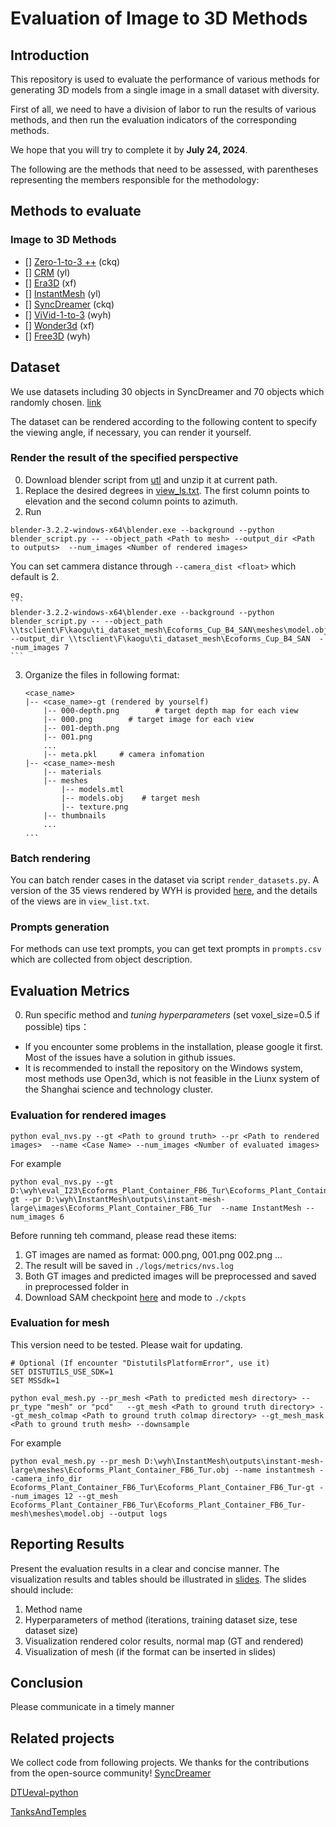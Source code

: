 # Evaluation of Image to 3D Methods

## Introduction
This repository is used to evaluate the performance of various methods for generating 3D models from a single image in a small dataset with diversity. 

First of all, we need to have a division of labor to run the results of various methods, and then run the evaluation indicators of the corresponding methods. 

We hope that you will try to complete it by **July 24, 2024**. 

The following are the methods that need to be assessed, with parentheses representing the members responsible for the methodology:
## Methods to evaluate
### Image to 3D Methods
- [] [Zero-1-to-3 ++](https://github.com/SUDO-AI-3D/zero123plus) (ckq)
- [] [CRM](https://github.com/thu-ml/CRM) (yl)
- [] [Era3D](https://github.com/pengHTYX/Era3D) (xf)
- [] [InstantMesh](https://github.com/TencentARC/InstantMesh) (yl)
- [] [SyncDreamer](https://github.com/liuyuan-pal/SyncDreamer/tree/main) (ckq)
- [] [ViVid-1-to-3](https://github.com/ubc-vision/vivid123) (wyh)
- [] [Wonder3d](https://github.com/xxlong0/Wonder3D) (xf)
- [] [Free3D](https://github.com/ubc-vision/vivid123) (wyh)

## Dataset
We use datasets including 30 objects in SyncDreamer and 70 objects which randomly chosen. [link](https://drive.google.com/file/d/1-2vuKdzsV44z_g86pFBs-lLxu6-hh55a/view?usp=drive_link)

The dataset can be rendered according to the following content to specify the viewing angle, if necessary, you can render it yourself.

### Render the result of the specified perspective
0. Download blender script from [utl](https://download.blender.org/release/Blender3.2) and unzip it at current path.
1. Replace the desired degrees in [view_ls.txt](view_ls.txt). The first column points to elevation and the second column points to azimuth. 
2. Run 
```
blender-3.2.2-windows-x64\blender.exe --background --python blender_script.py -- --object_path <Path to mesh> --output_dir <Path to outputs>  --num_images <Number of rendered images>
```
You can set cammera distance through ```--camera_dist <float>``` which default is 2. 

    eg. 
    ``` 
    blender-3.2.2-windows-x64\blender.exe --background --python blender_script.py -- --object_path \\tsclient\F\kaogu\ti_dataset_mesh\Ecoforms_Cup_B4_SAN\meshes\model.obj --output_dir \\tsclient\F\kaogu\ti_dataset_mesh\Ecoforms_Cup_B4_SAN  --num_images 7
    ```

3. Organize the files in following format:
    ```
    <case_name>
    |-- <case_name>-gt (rendered by yourself)
        |-- 000-depth.png        # target depth map for each view
        |-- 000.png        # target image for each view
        |-- 001-depth.png 
        |-- 001.png
        ...
        |-- meta.pkl     # camera infomation
    |-- <case_name>-mesh           
        |-- materials    
        |-- meshes 
            |-- models.mtl    
            |-- models.obj    # target mesh
            |-- texture.png    
        |-- thumbnails
        ...
    ...
    ```

### Batch rendering 
You can batch render cases in the dataset via script `render_datasets.py`. A version of the 35 views rendered by WYH is provided [here](), and the details of the views are in `view_list.txt`. 
### Prompts generation
For methods can use text prompts, you can get text prompts in `prompts.csv` which are collected from object description.    



## Evaluation Metrics
0. Run specific method and *tuning hyperparameters*  (set voxel_size=0.5 if possible)
tips：
- If you encounter some problems in the installation, please google it first. Most of the issues have a solution in github issues.
- It is recommended to install the repository on the Windows system, most methods use Open3d, which is not feasible in the Liunx system of the Shanghai science and technology cluster.

### Evaluation for rendered images 
```
python eval_nvs.py --gt <Path to ground truth> --pr <Path to rendered images>  --name <Case Name> --num_images <Number of evaluated images>
```
For example
```
python eval_nvs.py --gt D:\wyh\eval_I23\Ecoforms_Plant_Container_FB6_Tur\Ecoforms_Plant_Container_FB6_Tur-gt --pr D:\wyh\InstantMesh\outputs\instant-mesh-large\images\Ecoforms_Plant_Container_FB6_Tur  --name InstantMesh --num_images 6

```
Before running teh command, please read these items:
1. GT images are named as format: 000.png, 001.png 002.png ... 
2. The result will be saved in ```./logs/metrics/nvs.log```
3. Both GT images and predicted images will be preprocessed and saved in preprocessed folder in <Path to rendered images>
4. Download SAM checkpoint [here](https://dl.fbaipublicfiles.com/segment_anything/sam_vit_h_4b8939.pth) and mode to ```./ckpts```

### Evaluation for mesh
This version need to be tested. Please wait for updating.
```
# Optional (If encounter "DistutilsPlatformError", use it)
SET DISTUTILS_USE_SDK=1
SET MSSdk=1

python eval_mesh.py --pr_mesh <Path to predicted mesh directory> --pr_type "mesh" or "pcd"   --gt_mesh <Path to ground truth directory> --gt_mesh_colmap <Path to ground truth colmap directory> --gt_mesh_mask <Path to ground truth mesh> --downsample
```
For example
```
python eval_mesh.py --pr_mesh D:\wyh\InstantMesh\outputs\instant-mesh-large\meshes\Ecoforms_Plant_Container_FB6_Tur.obj --name instantmesh --camera_info_dir Ecoforms_Plant_Container_FB6_Tur\Ecoforms_Plant_Container_FB6_Tur-gt --num_images 12 --gt_mesh Ecoforms_Plant_Container_FB6_Tur\Ecoforms_Plant_Container_FB6_Tur-mesh\meshes\model.obj --output logs
```

## Reporting Results
Present the evaluation results in a clear and concise manner. The visualization results and tables should be illustrated in [slides](./res.pptx). 
The slides should include:
1. Method name
2. Hyperparameters of method (iterations, training dataset size, tese dataset size)
3. Visualization rendered color results, normal map  (GT and rendered)
4. Visualization of mesh (if the format can be inserted in slides)

## Conclusion
Please communicate in a timely manner

## Related projects
We collect code from following projects. We thanks for the contributions from the open-source community!
[SyncDreamer](https://github.com/liuyuan-pal/SyncDreamer/tree/main)

[DTUeval-python](https://github.com/jzhangbs/DTUeval-python)

[TanksAndTemples](https://github.com/isl-org/TanksAndTemples/tree/master)